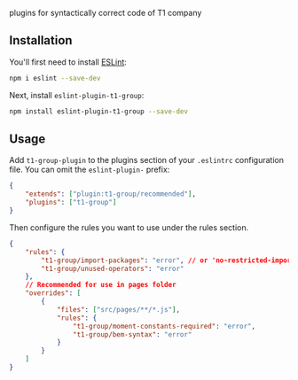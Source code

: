 plugins for syntactically correct code of T1 company

## Installation

You'll first need to install [ESLint](https://eslint.org/):

```sh
npm i eslint --save-dev
```

Next, install `eslint-plugin-t1-group`:

```sh
npm install eslint-plugin-t1-group --save-dev
```

## Usage

Add `t1-group-plugin` to the plugins section of your `.eslintrc` configuration file. You can omit the `eslint-plugin-` prefix:

```json
{
	"extends": ["plugin:t1-group/recommended"],
	"plugins": ["t1-group"]
}
```

Then configure the rules you want to use under the rules section.

```json
{
	"rules": {
		"t1-group/import-packages": "error", // or 'no-restricted-imports': ['error', 'lodash'],
		"t1-group/unused-operators": "error"
	},
	// Recommended for use in pages folder
	"overrides": [
		{
			"files": ["src/pages/**/*.js"],
			"rules": {
				"t1-group/moment-constants-required": "error",
				"t1-group/bem-syntax": "error"
			}
		}
	]
}
```
